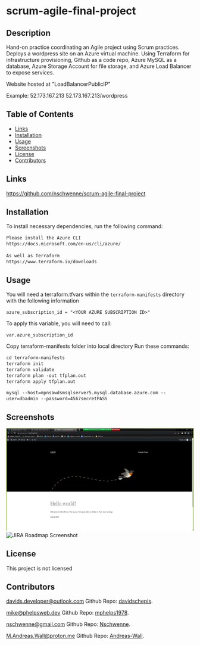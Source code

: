 # scrum-agile-final-project

## Description
Hand-on practice coordinating an Agile project using Scrum practices. Deploys a wordpress site on an Azure virtual machine. Using Terraform for infrastructure provisioning,
Github as a code repo, Azure MySQL as a database, Azure Storage Account for file storage, and Azure Load Balancer to expose services.

Website hosted at "LoadBalancerPublicIP"

Example: 52.173.167.213
         52.173.167.213/wordpress

## Table of Contents

- [Links](#links)
- [Installation](#installation)
- [Usage](#usage)
- [Screenshots](#screenshots)
- [License](#license)
- [Contributors](#contributors)

 ## Links
https://github.com/nschwenne/scrum-agile-final-project


 ## Installation
To install necessary dependencies, run the following command:

```
Please install the Azure CLI
https://docs.microsoft.com/en-us/cli/azure/

As well as Terraform
https://www.terraform.io/downloads
```

 ## Usage
 You will need a terraform.tfvars within the `terraform-manifests` directory with the following information
 ```
 azure_subscription_id = "<YOUR AZURE SUBSCRIPTION ID>"
 ```

 To apply this variable, you will need to call:
 ```
 var.azure_subscription_id
 ```

 Copy terraform-manifests folder into local directory
 Run these commands:
 ```
 cd terraform-manifests
 terraform init
 terraform validate
 terraform plan -out tfplan.out
 terraform apply tfplan.out
 ```

 ```
 mysql --host=mpnsawdsmsqlserver5.mysql.database.azure.com --user=dbadmin --password=4567secretPASS
 ```

 ## Screenshots
 ![Wordpress Screenshot](screenshots/wordpress_screenshot.png)
 ![JIRA Roadmap Screenshot](https://user-images.githubusercontent.com/83676675/172688520-c49a3ed6-3917-42b0-81ec-2723eec2baeb.png)


 ## License
This project is not licensed

 ## Contributors

[davids.developer@outlook.com](mailto:davids.developer@outlook.com)
Github Repo: [davidschepis](https://github.com/davidschepis).

[mike@phelpsweb.dev](mailto:mike@phelpsweb.dev)
Github Repo: [mphelps1978](https://github.com/mphelps1978).

[nschwenne@gmail.com](mailto:nschwenne@gmail.com)
Github Repo: [Nschwenne](https://github.com/Nschwenne).

[M.Andreas.Wall@proton.me](mailto:M.Andreas.Wall@proton.me)
Github Repo: [Andreas-Wall](https://github.com/Andreas-Wall).
